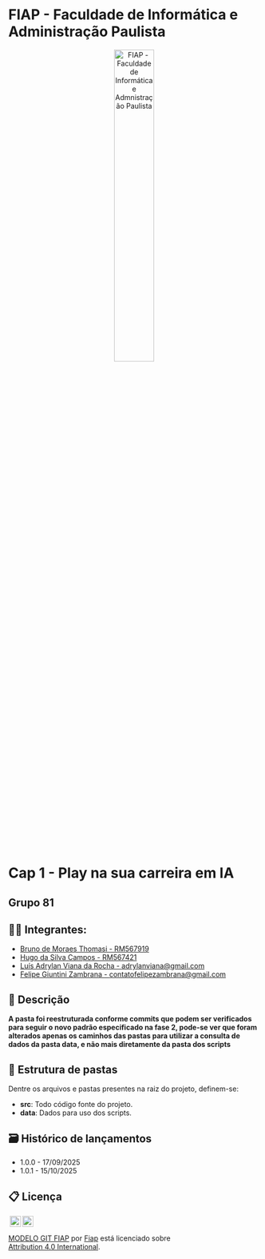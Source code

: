# FIAP - Faculdade de Informática e Administração Paulista

<p align="center">
<a href= "https://www.fiap.com.br/"><img src="https://i.scdn.co/image/ab6765630000ba8a9543f1ed639f9830d951f154" alt="FIAP - Faculdade de Informática e Admnistração Paulista" border="0" width=40% height=40%></a>
</p>

<br>

# Cap 1 - Play na sua carreira em IA

## Grupo 81

## 👨‍🎓 Integrantes: 
- <a href="https://www.linkedin.com/in/bruno-thomasi-4853ab58/">Bruno de Moraes Thomasi - RM567919</a>
- <a href="https://www.linkedin.com/in/hugo-camposs98/">Hugo da Silva Campos - RM567421</a>
- <a href="#">Luís Adrylan Viana da Rocha - adrylanviana@gmail.com</a>
- <a href="#">Felipe Giuntini Zambrana - contatofelipezambrana@gmail.com</a>

## 📜 Descrição

**A pasta foi reestruturada conforme commits que podem ser verificados para seguir o novo padrão especificado na fase 2, pode-se ver que foram alterados apenas os caminhos das pastas para utilizar a consulta de dados da pasta data, e não mais diretamente da pasta dos scripts**


## 📁 Estrutura de pastas

Dentre os arquivos e pastas presentes na raiz do projeto, definem-se:

- **src**: Todo código fonte do projeto.
- **data**: Dados para uso dos scripts.

## 🗃 Histórico de lançamentos

* 1.0.0 - 17/09/2025
* 1.0.1 - 15/10/2025

## 📋 Licença

<img style="height:22px!important;margin-left:3px;vertical-align:text-bottom;" src="https://mirrors.creativecommons.org/presskit/icons/cc.svg?ref=chooser-v1"><img style="height:22px!important;margin-left:3px;vertical-align:text-bottom;" src="https://mirrors.creativecommons.org/presskit/icons/by.svg?ref=chooser-v1"><p xmlns:cc="http://creativecommons.org/ns#" xmlns:dct="http://purl.org/dc/terms/"><a property="dct:title" rel="cc:attributionURL" href="https://github.com/agodoi/template">MODELO GIT FIAP</a> por <a rel="cc:attributionURL dct:creator" property="cc:attributionName" href="https://fiap.com.br">Fiap</a> está licenciado sobre <a href="http://creativecommons.org/licenses/by/4.0/?ref=chooser-v1" target="_blank" rel="license noopener noreferrer" style="display:inline-block;">Attribution 4.0 International</a>.</p>